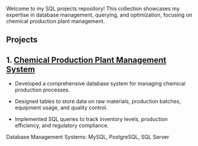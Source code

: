 Welcome to my SQL projects repository! This collection showcases my expertise in database management, querying, and optimization, focusing on chemical production plant management.

## Projects

## 1. [Chemical Production Plant Management System](Chemical_Plant_DB)

- Developed a comprehensive database system for managing chemical production processes.

- Designed tables to store data on raw materials, production batches, equipment usage, and quality control.

- Implemented SQL queries to track inventory levels, production efficiency, and regulatory compliance.

Database Management Systems: MySQL, PostgreSQL, SQL Server
